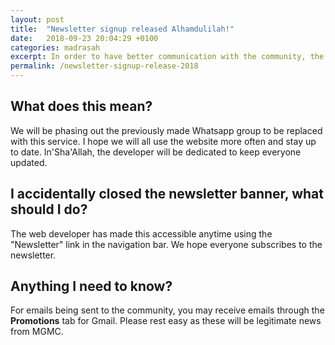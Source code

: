 ```yaml
---
layout: post
title:  "Newsletter signup released Alhamdulilah!"
date:   2018-09-23 20:04:29 +0100
categories: madrasah
excerpt: In order to have better communication with the community, the web developer has released a newsletter service to keep everyone updated.
permalink: /newsletter-signup-release-2018
---
```

## What does this mean?
We will be phasing out the previously made Whatsapp group to be replaced with this service. I hope we will all use the website more often and stay up to date. In'Sha'Allah, the developer will be dedicated to keep everyone updated.

## I accidentally closed the newsletter banner, what should I do?
The web developer has made this accessible anytime using the "Newsletter" link in the navigation bar. We hope everyone subscribes to the newsletter. 

## Anything I need to know?
For emails being sent to the community, you may receive emails through the **Promotions** tab for Gmail. Please rest easy as these will be legitimate news from MGMC.